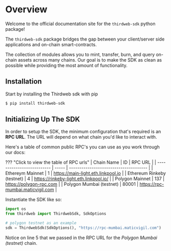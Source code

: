 # Overview

Welcome to the official documentation site for the `thirdweb-sdk` python package!

The `thirdweb-sdk` package bridges the gap between your client/server
side applications and on-chain smart-contracts.

The collection of modules allows you to mint, transfer, burn, and query
on-chain assets across many chains. Our goal is to make the SDK as clean as
possible while providing the most amount of functionality.

## Installation

Start by installing the Thirdweb sdk with pip

```bash
$ pip install thirdweb-sdk
```

## Initializing Up The SDK

In order to setup the SDK, the minimum configuration that's required is an
**RPC URL**. The URL will depend on what chain you'd like to interact with.

Here's a table of common public RPC's you can use as you work through our
docs:

??? "Click to view the table of RPC urls"
    | Chain Name                 | ID    | RPC URL                                |
    | -------------------------- | ----- | -------------------------------------- |
    | Ethereym Mainnet           | 1     | https://main-light.eth.linkpool.io     |
    | Ethereum Rinkeby (testnet) | 4     | https://rinkeby-light.eth.linkpool.io/ |
    | Polygon Mainnet            | 137   | https://polygon-rpc.com                |
    | Polygon Mumbai (testnet)   | 80001 | https://rpc-mumbai.maticvigil.com      |

Instantiate the SDK like so:

```py linenums="1"
import os
from thirdweb import ThirdwebSdk, SdkOptions

# polygon testnet as an example
sdk = ThirdwebSdk(SdkOptions(), "https://rpc-mumbai.maticvigil.com")
```

Notice on line 5 that we passed in the RPC URL for the *Polygon Mumbai (testnet)* chain.

